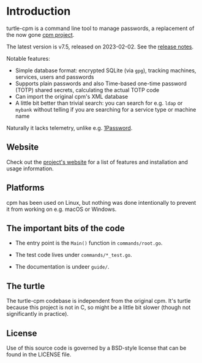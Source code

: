 # Introduction

turtle-cpm is a command line tool to manage passwords, a replacement of the now gone [cpm
project](https://www.harry-b.de/dokuwiki/doku.php?id=harry:cpm).

The latest version is v7.5, released on 2023-02-02.  See the [release notes](news.md).

Notable features:

- Simple database format: encrypted SQLite (via `gpg`), tracking machines, services, users and
  passwords
- Supports plain passwords and also Time-based one-time password (TOTP) shared secrets, calculating
  the actual TOTP code
- Can import the original cpm's XML database
- A little bit better than trivial search: you can search for e.g. `ldap` or `mybank` without
  telling if you are searching for a service type or machine name

Naturally it lacks telemetry, unlike e.g.
[1Password](https://blog.1password.com/privacy-preserving-app-telemetry/).

## Website

Check out the [project's website](https://vmiklos.hu/turtle-cpm/) for a list of features and
installation and usage information.

## Platforms

cpm has been used on Linux, but nothing was done intentionally to prevent it from working on e.g.
macOS or Windows.

## The important bits of the code

- The entry point is the `Main()` function in `commands/root.go`.

- The test code lives under `commands/*_test.go`.

- The documentation is undeer `guide/`.

## The turtle

The turtle-cpm codebase is independent from the original cpm. It's turtle because this project is
not in C, so might be a little bit slower (though not significantly in practice).

## License

Use of this source code is governed by a BSD-style license that can be found in the LICENSE file.
